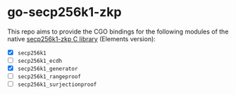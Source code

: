 # go-secp256k1-zkp

This repo aims to provide the CGO bindings for the following modules of the native [secp256k1-zkp C library](https://github.com/ElementsProject/secp256k1-zkp) (Elements version):

- [x] `secp256k1`
- [ ] `secp256k1_ecdh`
- [x] `secp256k1_generator`
- [ ] `secp256k1_rangeproof`
- [ ] `secp256k1_surjectionproof`
